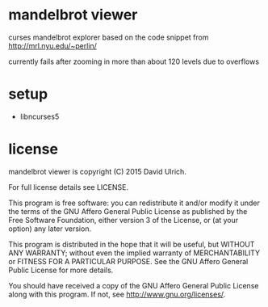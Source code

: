 # mandelbrot viewer

curses mandelbrot explorer based on the code snippet from http://mrl.nyu.edu/~perlin/

currently fails after zooming in more than about 120 levels due to overflows


# setup
* libncurses5


# license

mandelbrot viewer is copyright (C) 2015  David Ulrich.

For full license details see LICENSE.

This program is free software: you can redistribute it and/or modify
it under the terms of the GNU Affero General Public License as published
by the Free Software Foundation, either version 3 of the License, or
(at your option) any later version.

This program is distributed in the hope that it will be useful,
but WITHOUT ANY WARRANTY; without even the implied warranty of
MERCHANTABILITY or FITNESS FOR A PARTICULAR PURPOSE.  See the
GNU Affero General Public License for more details.

You should have received a copy of the GNU Affero General Public License
along with this program.  If not, see <http://www.gnu.org/licenses/>.
